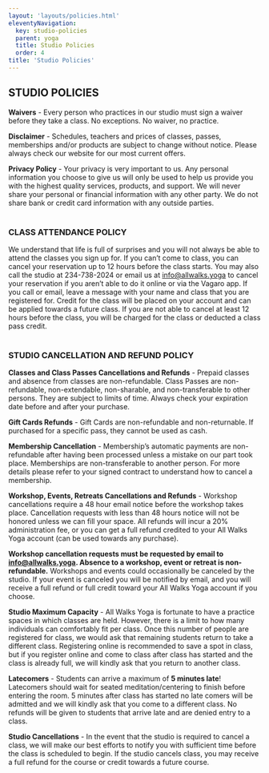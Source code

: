 ```yaml
---
layout: 'layouts/policies.html'
eleventyNavigation:
  key: studio-policies
  parent: yoga
  title: Studio Policies
  order: 4
title: 'Studio Policies'
---
```


## STUDIO POLICIES

**Waivers** - Every person who practices in our studio must sign a waiver before they take a class. No exceptions. No waiver, no practice.

**Disclaimer** - Schedules, teachers and prices of classes, passes, memberships and/or products are subject to change without notice. Please always check our website for our most current offers.

**Privacy Policy** - Your privacy is very important to us. Any personal information you choose to give us will only be used to help us provide you with the highest quality services, products, and support. We will never share your personal or financial information with any other party. We do not share bank or credit card information with any outside parties.  
<br />

### CLASS ATTENDANCE POLICY

We understand that life is full of surprises and you will not always be able to attend the classes you sign up for. If you can’t come to class, you can cancel your reservation up to 12 hours before the class starts. You may also call the studio at 234-738-2024 or email us at [info@allwalks.yoga](mailto:info@allwalks.yoga) to cancel your reservation if you aren’t able to do it online or via the Vagaro app. If you call or email, leave a message with your name and class that you are registered for. Credit for the class will be placed on your account and can be applied towards a future class. If you are not able to cancel at least 12 hours before the class, you will be charged for the class or deducted a class pass credit.  
<br />

### STUDIO CANCELLATION AND REFUND POLICY

**Classes and Class Passes Cancellations and Refunds** - Prepaid classes and absence from classes are non-refundable. Class Passes are non-refundable, non-extendable, non-sharable, and non-transferable to other persons. They are subject to limits of time. Always check your expiration date before and after your purchase.

**Gift Cards Refunds** - Gift Cards are non-refundable and non-returnable. If purchased for a specific pass, they cannot be used as cash.

**Membership Cancellation** - Membership’s automatic payments are non-refundable after having been processed unless a mistake on our part took place. Memberships are non-transferable to another person. For more details please refer to your signed contract to understand how to cancel a membership.

**Workshop, Events, Retreats Cancellations and Refunds** - Workshop cancellations require a 48 hour email notice before the workshop takes place. Cancellation requests with less than 48 hours notice will not be honored unless we can fill your space. All refunds will incur a 20% administration fee, or you can get a full refund credited to your All Walks Yoga account (can be used towards any purchase).

**Workshop cancellation requests must be requested by email to [info@allwalks.yoga](mailto:info@allwalks.yoga). Absence to a workshop, event or retreat is non-refundable.** Workshops and events could occasionally be canceled by the studio. If your event is canceled you will be notified by email, and you will receive a full refund or full credit toward your All Walks Yoga account if you choose.

**Studio Maximum Capacity** - All Walks Yoga is fortunate to have a practice spaces in which classes are held. However, there is a limit to how many individuals can comfortably fit per class. Once this number of people are registered for class, we would ask that remaining students return to take a different class. Registering online is recommended to save a spot in class, but if you register online and come to class after class has started and the class is already full, we will kindly ask that you return to another class.

**Latecomers** - Students can arrive a maximum of **5 minutes late**! Latecomers should wait for seated meditation/centering to finish before entering the room. 5 minutes after class has started no late comers will be admitted and we will kindly ask that you come to a different class. No refunds will be given to students that arrive late and are denied entry to a class.

**Studio Cancellations** - In the event that the studio is required to cancel a class, we will make our best efforts to notify you with sufficient time before the class is scheduled to begin. If the studio cancels class, you may receive a full refund for the course or credit towards a future course.
